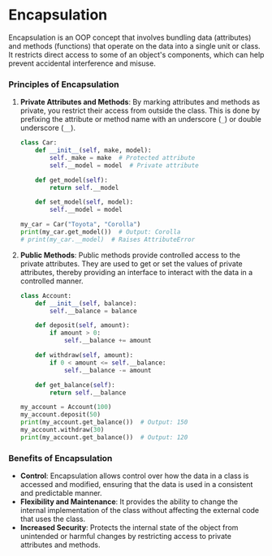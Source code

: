 # Encapsulation

Encapsulation is an OOP concept that involves bundling data (attributes) and methods (functions) that operate on the data into a single unit or class. It restricts direct access to some of an object's components, which can help prevent accidental interference and misuse.

### Principles of Encapsulation

1. **Private Attributes and Methods**: By marking attributes and methods as private, you restrict their access from outside the class. This is done by prefixing the attribute or method name with an underscore (`_`) or double underscore (`__`).

   ```python
   class Car:
       def __init__(self, make, model):
           self._make = make  # Protected attribute
           self.__model = model  # Private attribute

       def get_model(self):
           return self.__model

       def set_model(self, model):
           self.__model = model

   my_car = Car("Toyota", "Corolla")
   print(my_car.get_model())  # Output: Corolla
   # print(my_car.__model)  # Raises AttributeError
   ```

2. **Public Methods**: Public methods provide controlled access to the private attributes. They are used to get or set the values of private attributes, thereby providing an interface to interact with the data in a controlled manner.

   ```python
   class Account:
       def __init__(self, balance):
           self.__balance = balance

       def deposit(self, amount):
           if amount > 0:
               self.__balance += amount

       def withdraw(self, amount):
           if 0 < amount <= self.__balance:
               self.__balance -= amount

       def get_balance(self):
           return self.__balance

   my_account = Account(100)
   my_account.deposit(50)
   print(my_account.get_balance())  # Output: 150
   my_account.withdraw(30)
   print(my_account.get_balance())  # Output: 120
   ```

### Benefits of Encapsulation

- **Control**: Encapsulation allows control over how the data in a class is accessed and modified, ensuring that the data is used in a consistent and predictable manner.
- **Flexibility and Maintenance**: It provides the ability to change the internal implementation of the class without affecting the external code that uses the class.
- **Increased Security**: Protects the internal state of the object from unintended or harmful changes by restricting access to private attributes and methods.

